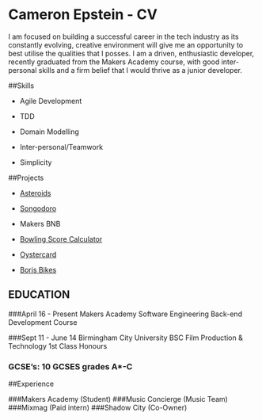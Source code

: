 # Cameron Epstein - CV

I am focused on building a successful career in the tech industry as its constantly evolving, creative environment will give me an opportunity to best utilise the qualities that I posses. I am a driven, enthusiastic developer, recently graduated from the Makers Academy course, with good inter-personal skills and a firm belief that I would thrive as a junior developer.

##Skills

* Agile Development

* TDD

* Domain Modelling

* Inter-personal/Teamwork

* Simplicity

##Projects

* [Asteroids](https://github.com/mbutlerw/arcade_games)

* [Songodoro](https://github.com/Andy-Bell/songodoro)

* Makers BNB

* [Bowling Score Calculator](https://github.com/cameronepstein/bowling-challenge)

* [Oystercard](https://github.com/cameronepstein/oystercard)

* [Boris Bikes](https://github.com/cameronepstein/boris-bikes)


## EDUCATION

###April 16 - Present
Makers Academy 	Software Engineering
Back-end Development Course


###Sept 11 - June 14
Birmingham City University 	BSC Film Production & Technology
1st Class Honours

### GCSE’s: 10 GCSES grades A*-C


##Experience

###Makers Academy (Student)
###Music Concierge (Music Team)
###Mixmag (Paid intern)
###Shadow City (Co-Owner)
